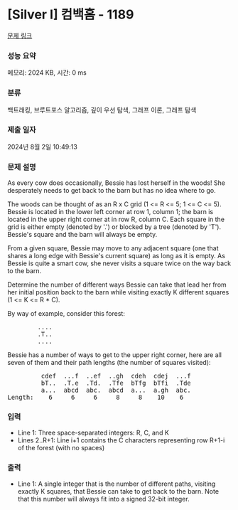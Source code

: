 # [Silver I] 컴백홈 - 1189 

[문제 링크](https://www.acmicpc.net/problem/1189) 

### 성능 요약

메모리: 2024 KB, 시간: 0 ms

### 분류

백트래킹, 브루트포스 알고리즘, 깊이 우선 탐색, 그래프 이론, 그래프 탐색

### 제출 일자

2024년 8월 2일 10:49:13

### 문제 설명

<p>As every cow does occasionally, Bessie has lost herself in the woods! She desperately needs to get back to the barn but has no idea where to go.</p>

<p>The woods can be thought of as an R x C grid (1 <= R <= 5; 1 <= C <= 5). Bessie is located in the lower left corner at row 1, column 1; the barn is located in the upper right corner at in row R, column C.  Each square in the grid is either empty (denoted by '.') or blocked by a tree (denoted by 'T'). Bessie's square and the barn will always be empty.</p>

<p>From a given square, Bessie may move to any adjacent square (one that shares a long edge with Bessie's current square) as long as it is empty. As Bessie is quite a smart cow, she never visits a square twice on the way back to the barn.</p>

<p>Determine the number of different ways Bessie can take that lead her from her initial position back to the barn while visiting exactly K different squares (1 <= K <= R * C).</p>

<p>By way of example, consider this forest:</p>

<pre>        ....
        .T..
        ....
</pre>

<p>Bessie has a number of ways to get to the upper right corner, here are all seven of them and their path lengths (the number of squares visited):</p>

<pre>         cdef  ...f  ..ef  ..gh  cdeh  cdej  ...f  
         bT..  .T.e  .Td.  .Tfe  bTfg  bTfi  .Tde  
         a...  abcd  abc.  abcd  a...  a.gh  abc.  
Length:    6     6     6     8     8    10    6
</pre>

### 입력 

 <ul>
	<li>Line 1: Three space-separated integers: R, C, and K</li>
	<li>Lines 2..R+1: Line i+1 contains the C characters representing row R+1-i of the forest (with no spaces)</li>
</ul>

### 출력 

 <ul>
	<li>Line 1: A single integer that is the number of different paths, visiting exactly K squares, that Bessie can take to get back to the barn. Note that this number will always fit into a signed 32-bit integer.</li>
</ul>

<p> </p>


